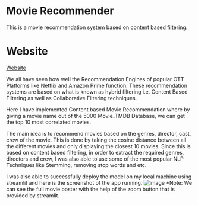 # Movie Recommender
This is a movie recommendation system based on content based filtering.

# Website
[Website](https://literate-goldfish-4xj9r65p66v3j9p7-8501.app.github.dev/)

We all have seen how well the Recommendation Engines of popular OTT Platforms like Netflix and Amazon Prime function.
These recommendation systems are based on what is known as hybrid filtering i.e. Content Based Filtering as well as Collaborative Filtering techniques.

Here I have implemented Content based Movie Recommendation where by giving a movie name out of the 5000 Movie_TMDB Database, we can get the top 10 most correlated movies.

The main idea is to recommend movies based on the genres, director, cast, crew of the movie. This is done by taking the cosine distance between all the different movies and only displaying the closest 10 movies.
Since this is based on content based filtering, in order to extract the required genres, directors and crew, I was also able to use some of the most popular NLP Techniques like Stemming, removing stop words and etc.

I was also able to successfully deploy the model on my local machine using streamlit and here is the screenshot of the app running.
![image](https://github.com/averagestud/Movie_Recommender/assets/128608033/adba7452-d80d-4e6d-ba57-777e28251df1)
 *Note: We can see the full movie poster with the help of the zoom button that is provided by streamlit.
 
